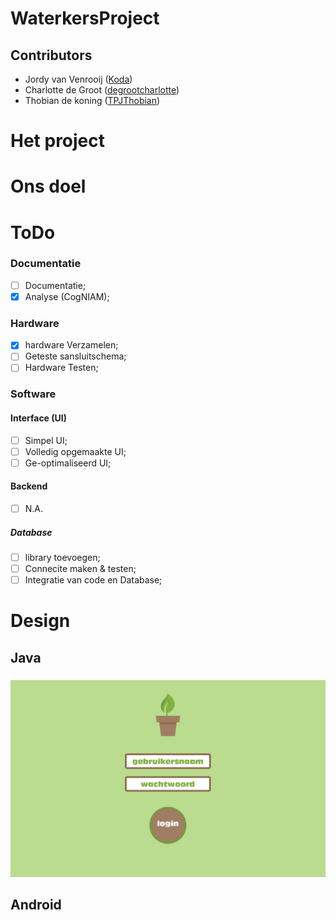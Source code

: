 # WaterkersProject

## Contributors 
* Jordy van Venrooij ([Koda](https://github.com/Koda-The-Fox))
* Charlotte de Groot ([degrootcharlotte](https://github.com/degrootcharlotte))
* Thobian de koning ([TPJThobian](https://github.com/TPJThobian))


# Het project




# Ons doel




# ToDo
### Documentatie
- [ ] Documentatie;
- [x] Analyse (CogNIAM);

### Hardware
- [x] hardware Verzamelen;
- [ ] Geteste sansluitschema;
- [ ] Hardware Testen;

### Software
#### Interface (UI)
- [ ] Simpel UI;
- [ ] Volledig opgemaakte UI;
- [ ] Ge-optimaliseerd UI;

#### Backend
- [ ] N.A.

##### Database
- [ ] library toevoegen;
- [ ] Connecite maken & testen;
- [ ] Integratie van code en Database;  

# Design
## Java
### 
![Login Screen](/Media/Images/Design/UI/Login_java.jpg)

## Android